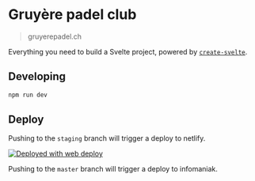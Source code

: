 # Gruyère padel club

> gruyerepadel.ch

Everything you need to build a Svelte project, powered by [`create-svelte`](https://github.com/sveltejs/kit/tree/master/packages/create-svelte).

## Developing

```bash
npm run dev
```

## Deploy

Pushing to the `staging` branch will trigger a deploy to netlify.

[<img alt="Deployed with web deploy" src="https://img.shields.io/badge/Deployed With-web deploy-%3CCOLOR%3E?style=for-the-badge&color=0077b6">](https://github.com/SamKirkland/web-deploy)

Pushing to the `master` branch will trigger a deploy to infomaniak.
